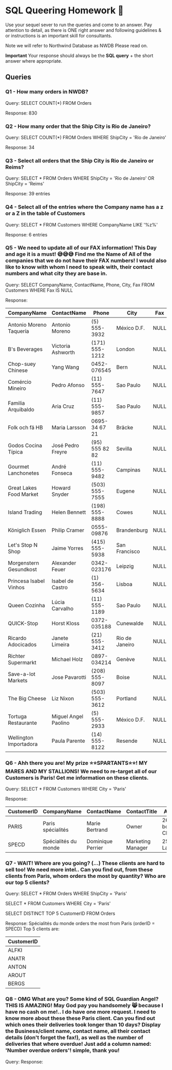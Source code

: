 # SQL Queering Homework :taco:

Use your sequel sever to run the queries and come to an answer.
Pay attention to detail, as there is ONE right answer and following guidelines & or instructions is an important skill for consultants.

Note we will refer to Northwind Database as NWDB
Please read on.

**Important**
Your response should always be the **SQL query** + the short answer where appropriate.

## Queries

### Q1 - How many orders in NWDB?

Query: SELECT COUNT(*) FROM Orders

Response: 830


### Q2 - How many order that the Ship City is Rio de Janeiro?

Query: SELECT COUNT(*) FROM Orders
        WHERE ShipCity = 'Rio de Janeiro'

Response: 34

### Q3 - Select all orders that the Ship City is Rio de Janeiro or Reims?

Query: SELECT * FROM Orders
        WHERE ShipCity = 'Rio de Janeiro' OR ShipCity = 'Reims'

Response: 39 entries

### Q4 - Select all of the entries where the Company name has a z or a Z in the table of Customers

Query: SELECT * FROM Customers
        WHERE CompanyName LIKE '%z%'

Response: 6 entries

### Q5 - We need to update all of our FAX information! This Day and age it is a must! :sweat_smile::sweat_smile::sweat_smile: Find me the Name of All of the companies that we do not have their FAX numbers! I would also like to know with whom I need to speak with, their contact numbers and what city they are base in.

Query: SELECT CompanyName, ContactName, Phone, City, Fax FROM Customers
        WHERE Fax IS NULL

Response:

| CompanyName             | ContactName          | Phone          | City           | Fax  |
|-------------------------|----------------------|----------------|----------------|------|
| Antonio Moreno Taquería | Antonio Moreno       | (5) 555-3932   | México D.F.    | NULL |
| B's Beverages           | Victoria Ashworth    | (171) 555-1212 | London         | NULL |
| Chop-suey Chinese       | Yang Wang            | 0452-076545    | Bern           | NULL |
| Comércio Mineiro        | Pedro Afonso         | (11) 555-7647  | Sao Paulo      | NULL |
| Familia Arquibaldo      | Aria Cruz            | (11) 555-9857  | Sao Paulo      | NULL |
| Folk och fä HB          | Maria Larsson        | 0695-34 67 21  | Bräcke         | NULL |
| Godos Cocina Típica     | José Pedro Freyre    | (95) 555 82 82 | Sevilla        | NULL |
| Gourmet Lanchonetes     | André Fonseca        | (11) 555-9482  | Campinas       | NULL |
| Great Lakes Food Market | Howard Snyder        | (503) 555-7555 | Eugene         | NULL |
| Island Trading          | Helen Bennett        | (198) 555-8888 | Cowes          | NULL |
| Königlich Essen         | Philip Cramer        | 0555-09876     | Brandenburg    | NULL |
| Let's Stop N Shop       | Jaime Yorres         | (415) 555-5938 | San Francisco  | NULL |
| Morgenstern Gesundkost  | Alexander Feuer      | 0342-023176    | Leipzig        | NULL |
| Princesa Isabel Vinhos  | Isabel de Castro     | (1) 356-5634   | Lisboa         | NULL |
| Queen Cozinha           | Lúcia Carvalho       | (11) 555-1189  | Sao Paulo      | NULL |
| QUICK-Stop              | Horst Kloss          | 0372-035188    | Cunewalde      | NULL |
| Ricardo Adocicados      | Janete Limeira       | (21) 555-3412  | Rio de Janeiro | NULL |
| Richter Supermarkt      | Michael Holz         | 0897-034214    | Genève         | NULL |
| Save-a-lot Markets      | Jose Pavarotti       | (208) 555-8097 | Boise          | NULL |
| The Big Cheese          | Liz Nixon            | (503) 555-3612 | Portland       | NULL |
| Tortuga Restaurante     | Miguel Angel Paolino | (5) 555-2933   | México D.F.    | NULL |
| Wellington Importadora  | Paula Parente        | (14) 555-8122  | Resende        | NULL |

### Q6 - Ahh there you are! My prize :star::star:SPARTANTS:star::star:! MY MARES AND MY STALLIONS! We need to re-target all of our Customers is Paris! Get me information on these clients.

Query: SELECT * FROM Customers
WHERE City = 'Paris'

Response:

| CustomerID | CompanyName          | ContactName       | ContactTitle      | Address                 | City  | Region | PostalCode | Country | Phone           | Fax             |
|------------|----------------------|-------------------|-------------------|-------------------------|-------|--------|------------|---------|-----------------|-----------------|
| PARIS      | Paris spécialités    | Marie Bertrand    | Owner             | 265, boulevard Charonne | Paris | NULL   | 75012      | France  | (1) 42.34.22.66 | (1) 42.34.22.77 |
| SPECD      | Spécialités du monde | Dominique Perrier | Marketing Manager | 25, rue Lauriston       | Paris | NULL   | 75016      | France  | (1) 47.55.60.10 | (1) 47.55.60.20 |

### Q7 - WAIT! Where are you going? (...) These clients are hard to sell too! We need more intel.. Can you find out, from these clients from Paris, whom orders the most by quantity? Who are our top 5 clients?  

Query: SELECT * FROM Orders
WHERE ShipCity = 'Paris'

SELECT * FROM Customers
WHERE City = 'Paris'

SELECT DISTINCT TOP 5 CustomerID FROM Orders

Response: Spécialités du monde orders the most from Paris (orderID = SPECD)
Top 5 clients are:

| CustomerID |
|------------|
| ALFKI      |
| ANATR      |
| ANTON      |
| AROUT      |
| BERGS      |

### Q8 - OMG What are you? Some kind of SQL Guardian Angel? THIS IS AMAZING! May God pay you handsomely :smile_cat: because I have no cash on me!..  I do have one more request. I need to know more about these these Paris client. Can you find out which ones their deliveries took longer than 10 days? Display the Business/client name, contact name, all their contact details (don't forget the fax!), as well as the number of deliveries that where overdue! Just add a column named: 'Number overdue orders'! simple, thank you!

Query:
Response:
